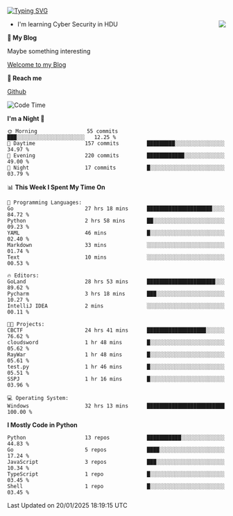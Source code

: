 [![Typing SVG](https://readme-typing-svg.herokuapp.com?font=Fira+Code&pause=1000&random=false&width=450&height=60&lines=Hello+%F0%9F%91%8B%F0%9F%8F%BB;I'm+JBNRZ)](https://git.io/typing-svg)

<a href="#">
  <img align="right" src="https://github-readme-stats.vercel.app/api?username=JBNRZ&show_icons=true&bg_color=15,f2f7fd,E0EAFC" />
</a>

- I'm learning Cyber Security in HDU

 **🌱 My Blog**

Maybe something interesting

[Welcome to my Blog](https://jbnrz.com.cn/)

 **💬 Reach me** 

[Github](https://github.com/JBNRZ)


<!--START_SECTION:waka-->
![Code Time](http://img.shields.io/badge/Code%20Time-846%20hrs%205%20mins-blue)

**I'm a Night 🦉** 

```text
🌞 Morning                55 commits          ███░░░░░░░░░░░░░░░░░░░░░░   12.25 % 
🌆 Daytime                157 commits         █████████░░░░░░░░░░░░░░░░   34.97 % 
🌃 Evening                220 commits         ████████████░░░░░░░░░░░░░   49.00 % 
🌙 Night                  17 commits          █░░░░░░░░░░░░░░░░░░░░░░░░   03.79 % 
```


📊 **This Week I Spent My Time On** 

```text
💬 Programming Languages: 
Go                       27 hrs 18 mins      █████████████████████░░░░   84.72 % 
Python                   2 hrs 58 mins       ██░░░░░░░░░░░░░░░░░░░░░░░   09.23 % 
YAML                     46 mins             █░░░░░░░░░░░░░░░░░░░░░░░░   02.40 % 
Markdown                 33 mins             ░░░░░░░░░░░░░░░░░░░░░░░░░   01.74 % 
Text                     10 mins             ░░░░░░░░░░░░░░░░░░░░░░░░░   00.53 % 

🔥 Editors: 
GoLand                   28 hrs 53 mins      ██████████████████████░░░   89.62 % 
Pycharm                  3 hrs 18 mins       ███░░░░░░░░░░░░░░░░░░░░░░   10.27 % 
IntelliJ IDEA            2 mins              ░░░░░░░░░░░░░░░░░░░░░░░░░   00.11 % 

🐱‍💻 Projects: 
CBCTF                    24 hrs 41 mins      ███████████████████░░░░░░   76.62 % 
cloudsword               1 hr 48 mins        █░░░░░░░░░░░░░░░░░░░░░░░░   05.62 % 
RayWar                   1 hr 48 mins        █░░░░░░░░░░░░░░░░░░░░░░░░   05.61 % 
test.py                  1 hr 46 mins        █░░░░░░░░░░░░░░░░░░░░░░░░   05.51 % 
SSPJ                     1 hr 16 mins        █░░░░░░░░░░░░░░░░░░░░░░░░   03.96 % 

💻 Operating System: 
Windows                  32 hrs 13 mins      █████████████████████████   100.00 % 
```

**I Mostly Code in Python** 

```text
Python                   13 repos            ███████████░░░░░░░░░░░░░░   44.83 % 
Go                       5 repos             ████░░░░░░░░░░░░░░░░░░░░░   17.24 % 
JavaScript               3 repos             ███░░░░░░░░░░░░░░░░░░░░░░   10.34 % 
TypeScript               1 repo              █░░░░░░░░░░░░░░░░░░░░░░░░   03.45 % 
Shell                    1 repo              █░░░░░░░░░░░░░░░░░░░░░░░░   03.45 % 
```




 Last Updated on 20/01/2025 18:19:15 UTC
<!--END_SECTION:waka-->
